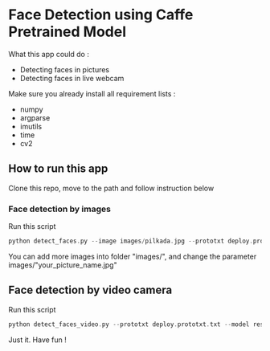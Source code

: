 # Face Detection using Caffe Pretrained Model

What this app could do :

- Detecting faces in pictures
- Detecting faces in live webcam

Make sure you already install all requirement lists :

- numpy
- argparse
- imutils
- time
- cv2

## How to run this app
Clone this repo, move to the path and follow instruction below

### Face detection by images

Run this script

```groovy
python detect_faces.py --image images/pilkada.jpg --prototxt deploy.prototxt.txt --model res10_300x300_ssd_iter_140000.caffemodel
```
You can add more images into folder "images/", and change the parameter images/"your_picture_name.jpg"

## Face detection by video camera

Run this script

```groovy
python detect_faces_video.py --prototxt deploy.prototxt.txt --model res10_300x300_ssd_iter_140000.caffemodel
```

Just it. Have fun !
